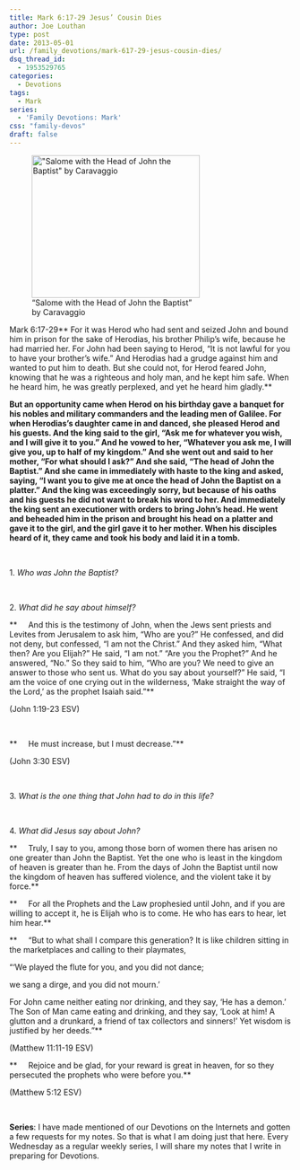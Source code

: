 ```yaml
---
title: Mark 6:17-29 Jesus’ Cousin Dies
author: Joe Louthan
type: post
date: 2013-05-01
url: /family_devotions/mark-617-29-jesus-cousin-dies/
dsq_thread_id:
  - 1953529765
categories:
  - Devotions
tags:
  - Mark
series:
  - 'Family Devotions: Mark'
css: "family-devos"
draft: false
---
```

<figure id="attachment_2035" style="width: 300px" class="wp-caption alignright"><img class="size-thumbnail wp-image-2035" alt="&quot;Salome with the Head of John the Baptist&quot; by Caravaggio" src="https://i0.wp.com/theologic.us/wp-content/uploads/2013/04/CaravaggioSalomeLondon.jpg?resize=300%2C254" width="300" height="254" srcset="https://i0.wp.com/theologic.us/wp-content/uploads/2013/04/CaravaggioSalomeLondon.jpg?resize=300%2C254 300w, https://i0.wp.com/theologic.us/wp-content/uploads/2013/04/CaravaggioSalomeLondon.jpg?resize=400%2C339 400w, https://i0.wp.com/theologic.us/wp-content/uploads/2013/04/CaravaggioSalomeLondon.jpg?resize=600%2C509 600w, https://i0.wp.com/theologic.us/wp-content/uploads/2013/04/CaravaggioSalomeLondon.jpg?w=1190 1190w" sizes="(max-width: 300px) 100vw, 300px" data-recalc-dims="1" /><figcaption class="wp-caption-text">&#8220;Salome with the Head of John the Baptist&#8221; by Caravaggio</figcaption></figure>

Mark 6:17-29** For it was Herod who had sent and seized John and bound him in prison for the sake of Herodias, his brother Philip&#8217;s wife, because he had married her. For John had been saying to Herod, “It is not lawful for you to have your brother&#8217;s wife.” And Herodias had a grudge against him and wanted to put him to death. But she could not, for Herod feared John, knowing that he was a righteous and holy man, and he kept him safe. When he heard him, he was greatly perplexed, and yet he heard him gladly.**

**But an opportunity came when Herod on his birthday gave a banquet for his nobles and military commanders and the leading men of Galilee. For when Herodias&#8217;s daughter came in and danced, she pleased Herod and his guests. And the king said to the girl, “Ask me for whatever you wish, and I will give it to you.” And he vowed to her, “Whatever you ask me, I will give you, up to half of my kingdom.” And she went out and said to her mother, “For what should I ask?” And she said, “The head of John the Baptist.” And she came in immediately with haste to the king and asked, saying, “I want you to give me at once the head of John the Baptist on a platter.” And the king was exceedingly sorry, but because of his oaths and his guests he did not want to break his word to her. And immediately the king sent an executioner with orders to bring John&#8217;s head. He went and beheaded him in the prison and brought his head on a platter and gave it to the girl, and the girl gave it to her mother. When his disciples heard of it, they came and took his body and laid it in a tomb.**

&nbsp;

1. _Who was John the Baptist?_

&nbsp;

2. _What did he say about himself?_

**     And this is the testimony of John, when the Jews sent priests and Levites from Jerusalem to ask him, “Who are you?” He confessed, and did not deny, but confessed, “I am not the Christ.” And they asked him, “What then? Are you Elijah?” He said, “I am not.” “Are you the Prophet?” And he answered, “No.” So they said to him, “Who are you? We need to give an answer to those who sent us. What do you say about yourself?” He said, “I am the voice of one crying out in the wilderness, ‘Make straight the way of the Lord,’ as the prophet Isaiah said.”**
  
(John 1:19-23 ESV)

&nbsp;

**     He must increase, but I must decrease.”**
  
(John 3:30 ESV)

&nbsp;

3. _What is the one thing that John had to do in this life?_

&nbsp;

4. _What did Jesus say about John?_

**     Truly, I say to you, among those born of women there has arisen no one greater than John the Baptist. Yet the one who is least in the kingdom of heaven is greater than he. From the days of John the Baptist until now the kingdom of heaven has suffered violence, and the violent take it by force.**

**     For all the Prophets and the Law prophesied until John, and if you are willing to accept it, he is Elijah who is to come. He who has ears to hear, let him hear.**

**     “But to what shall I compare this generation? It is like children sitting in the marketplaces and calling to their playmates,
  
“‘We played the flute for you, and you did not dance;
  
we sang a dirge, and you did not mourn.’
  
For John came neither eating nor drinking, and they say, ‘He has a demon.’ The Son of Man came eating and drinking, and they say, ‘Look at him! A glutton and a drunkard, a friend of tax collectors and sinners!’ Yet wisdom is justified by her deeds.”**
  
(Matthew 11:11-19 ESV)

**     Rejoice and be glad, for your reward is great in heaven, for so they persecuted the prophets who were before you.**
  
(Matthew 5:12 ESV)

&nbsp;

**Series**: I have made mentioned of our Devotions on the Internets and gotten a few requests for my notes. So that is what I am doing just that here. Every Wednesday as a regular weekly series, I will share my notes that I write in preparing for Devotions.